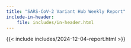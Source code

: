 ```yaml
---
title: "SARS-CoV-2 Variant Hub Weekly Report"
include-in-header:
    file: includes/in-header.html
---
```


{{< include includes/2024-12-04-report.html >}}
